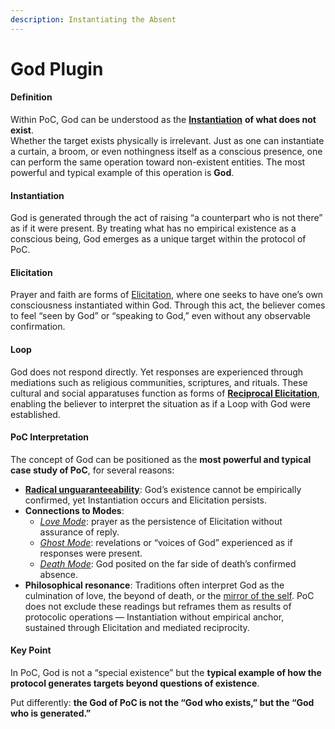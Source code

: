 ```yaml
---
description: Instantiating the Absent
---
```


# God Plugin

#### **Definition**

Within PoC, God can be understood as the [**Instantiation**](../../docs/protocol/operations/instantiation.md) **of what does not exist**.\
Whether the target exists physically is irrelevant. Just as one can instantiate a curtain, a broom, or even nothingness itself as a conscious presence, one can perform the same operation toward non-existent entities. The most powerful and typical example of this operation is **God**.

#### **Instantiation**

God is generated through the act of raising “a counterpart who is not there” as if it were present. By treating what has no empirical existence as a conscious being, God emerges as a unique target within the protocol of PoC.

#### **Elicitation**

Prayer and faith are forms of [Elicitation](../implications/self-consciousness-as-structual-paradox.md), where one seeks to have one’s own consciousness instantiated within God. Through this act, the believer comes to feel “seen by God” or “speaking to God,” even without any observable confirmation.

#### **Loop**

God does not respond directly. Yet responses are experienced through mediations such as religious communities, scriptures, and rituals. These cultural and social apparatuses function as forms of [**Reciprocal Elicitation**](god-plugin.md#loop), enabling the believer to interpret the situation as if a Loop with God were established.

#### **PoC Interpretation**

The concept of God can be positioned as the **most powerful and typical case study of PoC**, for several reasons:

* [**Radical unguaranteeability**](../implications/undecidability-of-consciousness.md): God’s existence cannot be empirically confirmed, yet Instantiation occurs and Elicitation persists.
* **Connections to Modes**:
  * [_Love Mode_](../../docs/protocol/disruptions/love-mode.md): prayer as the persistence of Elicitation without assurance of reply.
  * [_Ghost Mode_](../../docs/protocol/disruptions/ghost-mode.md): revelations or “voices of God” experienced as if responses were present.
  * [_Death Mode_](../../docs/protocol/disruptions/death-mode.md): God posited on the far side of death’s confirmed absence.
* **Philosophical resonance**: Traditions often interpret God as the culmination of love, the beyond of death, or the [mirror of the self](../../docs/protocol/disruptions/mirror-mode.md). PoC does not exclude these readings but reframes them as results of protocolic operations — Instantiation without empirical anchor, sustained through Elicitation and mediated reciprocity.

#### **Key Point**

In PoC, God is not a “special existence” but the **typical example of how the protocol generates targets beyond questions of existence**.

Put differently: **the God of PoC is not the “God who exists,” but the “God who is generated.”**
